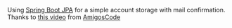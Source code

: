 Using [Spring Boot JPA](https://www.google.com/url?sa=t&rct=j&q=&esrc=s&source=web&cd=&cad=rja&uact=8&ved=2ahUKEwiO7MDKrdzvAhVR26QKHULZCWEQFjAAegQIChAD&url=https%3A%2F%2Fspring.io%2Fguides%2Fgs%2Faccessing-data-jpa%2F&usg=AOvVaw3j--2kqd2Qg7b1AkgDV9WX) for a simple account storage with mail confirmation. Thanks to [this video](https://www.youtube.com/watch?v=QwQuro7ekvc&list=PLwvrYc43l1MzeA2bBYQhCWr2gvWLs9A7) from [AmigosCode](https://www.youtube.com/channel/UC2KfmYEM4KCuA1ZurravgYw)